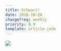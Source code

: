 ```yaml
---
title: Schwarz!
date: 2016-10-24
changefreq: weekly
priority: 0.9
template: article.jade
---
```


<img src="/images/t-shirts_2016.png" />